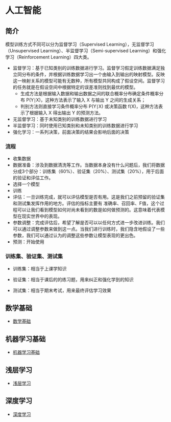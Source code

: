 # 人工智能

## 简介
模型训练方式不同可以分为监督学习（Supervised Learning），无监督学习（Unsupervised Learning）、半监督学习（Semi-supervised Learning）和强化学习（Reinforcement Learning）四大类。

- 监督学习：基于已知类别的训练数据进行学习。监督学习假定训练数据满足独立同分布的条件，并根据训练数据学习出一个由输入到输出的映射模型。反映这一映射关系的模型可能有无数种，所有模型共同构成了假设空间。监督学习的任务就是在假设空间中根据特定的误差准则找到最优的模型。
  - 生成方法是根据输入数据和输出数据之间的联合概率分布确定条件概率分布 P(Y∣X)，这种方法表示了输入 X 与输出 Y 之间的生成关系；
  - 判别方法则直接学习条件概率分布 P(Y∣X) 或决策函数 f(X)，这种方法表示了根据输入 X 得出输出 Y 的预测方法。
- 无监督学习：基于未知类别的训练数据进行学习
- 半监督学习：同时使用已知类别和未知类别的训练数据进行学习
- 强化学习：一系列决策，前面决策的结果会影响后面的决策

### 流程

- 收集数据
- 数据准备：涉及到数据清洗等工作。当数据本身没有什么问题后，我们将数据分成3个部分：训练集（60%）、验证集（20%）、测试集（20%），用于后面的验证和评估工作。
- 选择一个模型
- 训练
- 评估：一旦训练完成，就可以评估模型是否有用。这是我们之前预留的验证集和测试集发挥作用的地方。评估的指标主要有 准确率、召回率、F值，这个过程可以让我们看到模型如何对尚未看到的数是如何做预测的。这意味着代表模型在现实世界中的表现。
- 参数调整：完成评估后，希望了解是否可以以任何方式进一步改进训练。我们可以通过调整参数来做到这一点。当我们进行训练时，我们隐含地假设了一些参数，我们可以通过认为的调整这些参数让模型表现的更出色。
- 预测：开始使用


### 训练集、验证集、测试集

- 训练集：相当于上课学知识

- 验证集：相当于课后的的练习题，用来纠正和强化学到的知识

- 测试集：相当于期末考试，用来最终评估学习效果




## 数学基础
- [数学基础](10_math/README.md)


## 机器学习基础
- [机器学习基础](40_shallow-learning/README.md)

## 浅层学习

- [浅层学习](40_shallow-learning/README.md)

## 深度学习

- [深度学习](60_deep-learning/README.md)


